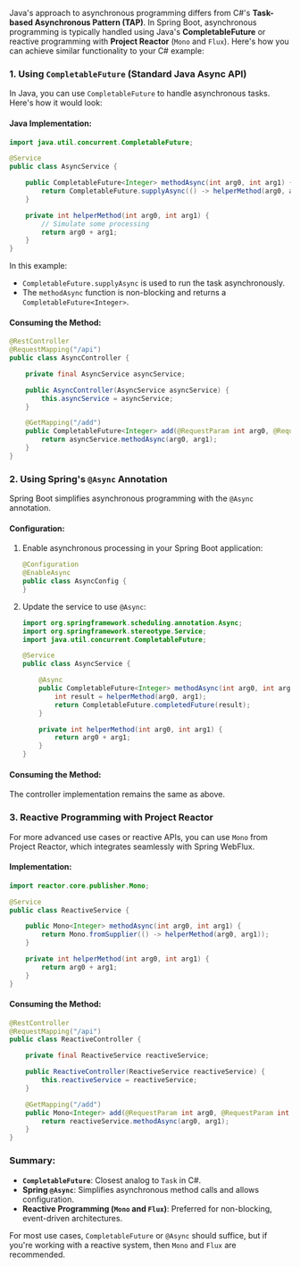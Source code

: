 Java's approach to asynchronous programming differs from C#'s **Task-based Asynchronous Pattern (TAP)**. In Spring Boot, asynchronous programming is typically handled using Java's **CompletableFuture** or reactive programming with **Project Reactor** (`Mono` and `Flux`). Here's how you can achieve similar functionality to your C# example:

### 1. **Using `CompletableFuture`** (Standard Java Async API)
In Java, you can use `CompletableFuture` to handle asynchronous tasks. Here's how it would look:

#### Java Implementation:
```java
import java.util.concurrent.CompletableFuture;

@Service
public class AsyncService {

    public CompletableFuture<Integer> methodAsync(int arg0, int arg1) {
        return CompletableFuture.supplyAsync(() -> helperMethod(arg0, arg1));
    }

    private int helperMethod(int arg0, int arg1) {
        // Simulate some processing
        return arg0 + arg1;
    }
}
```

In this example:
- `CompletableFuture.supplyAsync` is used to run the task asynchronously.
- The `methodAsync` function is non-blocking and returns a `CompletableFuture<Integer>`.

#### Consuming the Method:
```java
@RestController
@RequestMapping("/api")
public class AsyncController {

    private final AsyncService asyncService;

    public AsyncController(AsyncService asyncService) {
        this.asyncService = asyncService;
    }

    @GetMapping("/add")
    public CompletableFuture<Integer> add(@RequestParam int arg0, @RequestParam int arg1) {
        return asyncService.methodAsync(arg0, arg1);
    }
}
```

### 2. **Using Spring's `@Async` Annotation**
Spring Boot simplifies asynchronous programming with the `@Async` annotation.

#### Configuration:
1. Enable asynchronous processing in your Spring Boot application:
   ```java
   @Configuration
   @EnableAsync
   public class AsyncConfig {
   }
   ```

2. Update the service to use `@Async`:
   ```java
   import org.springframework.scheduling.annotation.Async;
   import org.springframework.stereotype.Service;
   import java.util.concurrent.CompletableFuture;

   @Service
   public class AsyncService {

       @Async
       public CompletableFuture<Integer> methodAsync(int arg0, int arg1) {
           int result = helperMethod(arg0, arg1);
           return CompletableFuture.completedFuture(result);
       }

       private int helperMethod(int arg0, int arg1) {
           return arg0 + arg1;
       }
   }
   ```

#### Consuming the Method:
The controller implementation remains the same as above.

### 3. **Reactive Programming with Project Reactor**
For more advanced use cases or reactive APIs, you can use `Mono` from Project Reactor, which integrates seamlessly with Spring WebFlux.

#### Implementation:
```java
import reactor.core.publisher.Mono;

@Service
public class ReactiveService {

    public Mono<Integer> methodAsync(int arg0, int arg1) {
        return Mono.fromSupplier(() -> helperMethod(arg0, arg1));
    }

    private int helperMethod(int arg0, int arg1) {
        return arg0 + arg1;
    }
}
```

#### Consuming the Method:
```java
@RestController
@RequestMapping("/api")
public class ReactiveController {

    private final ReactiveService reactiveService;

    public ReactiveController(ReactiveService reactiveService) {
        this.reactiveService = reactiveService;
    }

    @GetMapping("/add")
    public Mono<Integer> add(@RequestParam int arg0, @RequestParam int arg1) {
        return reactiveService.methodAsync(arg0, arg1);
    }
}
```

### Summary:
- **`CompletableFuture`**: Closest analog to `Task` in C#.
- **Spring `@Async`**: Simplifies asynchronous method calls and allows configuration.
- **Reactive Programming (`Mono` and `Flux`)**: Preferred for non-blocking, event-driven architectures.

For most use cases, `CompletableFuture` or `@Async` should suffice, but if you're working with a reactive system, then `Mono` and `Flux` are recommended.